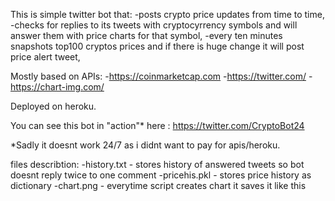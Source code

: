 This is simple twitter bot that:
 -posts crypto price updates from time to time,
 -checks for replies to its tweets with cryptocyrrency symbols and will 
    answer them with price charts for that symbol,
 -every ten minutes snapshots top100 cryptos prices and if there is huge
    change it will post price alert tweet,

Mostly based on APIs:
    -https://coinmarketcap.com
    -https://twitter.com/
    -https://chart-img.com/ 

Deployed on heroku.

You can see this bot in "action"* here : https://twitter.com/CryptoBot24

*Sadly it doesnt work 24/7 as i didnt want to pay for apis/heroku.

files describtion:
    -history.txt - stores history of answered tweets so bot doesnt reply twice to one comment
    -pricehis.pkl - stores price history as dictionary
    -chart.png - everytime script creates chart it saves it like this
    
